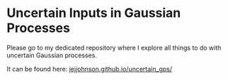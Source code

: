 # Uncertain Inputs in Gaussian Processes

Please go to my dedicated repository where I explore all things to do with uncertain Gaussian processes.

It can be found here: [jejjohnson.github.io/uncertain_gps/](https://jejjohnson.github.io/uncertain_gps/#/literature)
